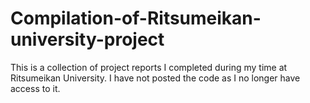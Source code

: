# Compilation-of-Ritsumeikan-university-project
This is a collection of project reports I completed during my time at Ritsumeikan University. I have not posted the code as I no longer have access to it.
